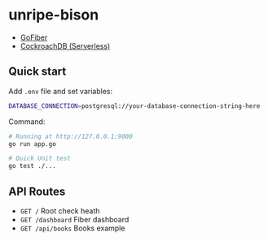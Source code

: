# unripe-bison

- [GoFiber](https://docs.gofiber.io/)
- [CockroachDB (Serverless)](https://www.cockroachlabs.com/)

## Quick start

Add `.env` file and set variables:

``` bash
DATABASE_CONNECTION=postgresql://your-database-connection-string-here
```

Command:

``` bash
# Running at http://127.0.0.1:9000
go run app.go

# Quick Unit test
go test ./...
```

## API Routes

- `GET /` Root check heath
- `GET /dashboard` Fiber dashboard
- `GET /api/books` Books example
